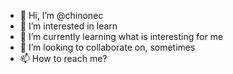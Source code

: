- 👋 Hi, I’m @chinonec
- 👀 I’m interested in learn
- 🌱 I’m currently learning what is interesting for me
- 💞️ I’m looking to collaborate on, sometimes
- 📫 How to reach me?

<!---
chinonec/chinonec is a ✨ special ✨ repository because its `README.md` (this file) appears on your GitHub profile.
You can click the Preview link to take a look at your changes.
--->
